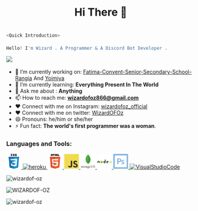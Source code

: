 <h1 align= "center">Hi There 👋 </h1>

```js

<Quick Introduction>

Hello! I'm Wizard . A Programmer & A Discord Bot Developer .

```
<img src="https://discord.c99.nl/widget/theme-2/583666642010112000.png">




- 🔭 I’m currently working on: [Fatima-Convent-Senior-Secondary-School-Rangia](https://github.com/WIZARDOF-OZ/Fatima-Convent-Senior-Secondary-School-) And [Yoimiya](https://github.com/Akio6265/yoimiya)
- 🌱 I’m currently learning: **Everything Present In The World**
- 💬 Ask me about : **Anything**
- 📫 How to reach me: **wizardofoz866@gmail.com**
- ❤ Connect with me on Instagram: [wizardofoz_official](https://www.instagram.com/rizuwanul_official/)
- ❤ Connect with me on twitter: [WizardOFOz](https://twitter.com/Wizard_OFOZ2345/)
- 😄 Pronouns: he/him or she/her
- ⚡ Fun fact: **The world's first programmer was a woman**.

<h3 align="left">Languages and Tools:</h3>
<p align="left"> <a href="https://www.w3schools.com/css/" target="_blank"> <img src="https://raw.githubusercontent.com/devicons/devicon/master/icons/css3/css3-original-wordmark.svg" alt="css3" width="40" height="40"/> </a> <a href="https://heroku.com" target="_blank"> <img src="https://www.vectorlogo.zone/logos/heroku/heroku-icon.svg" alt="heroku" width="40" height="40"/> </a> <a href="https://www.w3.org/html/" target="_blank"> <img src="https://raw.githubusercontent.com/devicons/devicon/master/icons/html5/html5-original-wordmark.svg" alt="html5" width="40" height="40"/> </a> <a href="https://developer.mozilla.org/en-US/docs/Web/JavaScript" target="_blank"> <img src="https://raw.githubusercontent.com/devicons/devicon/master/icons/javascript/javascript-original.svg" alt="javascript" width="40" height="40"/> </a> <a href="https://www.mongodb.com/" target="_blank"> <img src="https://raw.githubusercontent.com/devicons/devicon/master/icons/mongodb/mongodb-original-wordmark.svg" alt="mongodb" width="40" height="40"/> </a> <a href="https://nodejs.org" target="_blank"> <img src="https://raw.githubusercontent.com/devicons/devicon/master/icons/nodejs/nodejs-original-wordmark.svg" alt="nodejs" width="40" height="40"/> </a> <a href="https://www.photoshop.com/en" target="_blank"> <img src="https://raw.githubusercontent.com/devicons/devicon/master/icons/photoshop/photoshop-line.svg" alt="photoshop" width="40" height="40"/> </a> <a href="https://code.visualstudio.com/" target="_blank"> <img src="https://upload.wikimedia.org/wikipedia/commons/thumb/2/2d/Visual_Studio_Code_1.18_icon.svg/2056px-Visual_Studio_Code_1.18_icon.svg.png" alt="VisualStudioCode" width="40" height=40"/> </a></p>





<p><img align="down" src="https://github-readme-stats.vercel.app/api/top-langs?username=WIZARDOF-OZ&show_icons=true&locale=en&layout=compact" alt="wizardof-oz" /></p>

<p>&nbsp; <img align="left" src ="https://github-readme-stats.vercel.app/api/wakatime?username=WIZARDOFOZ" alt="WIZARDOF-OZ"/> </p>

<p>&nbsp;<img align="left" src="https://github-readme-stats.vercel.app/api?username=WIZARDOF-OZ&show_icons=true&locale=en&show_owner=true&count_private=true&theme=radical" alt="wizardof-oz" /></p>

 <!--<p>&nbsp;<img align="left" src="https://github-readme-stats.vercel.app/api?username=WIZARDOF-OZ&show_icons=true&locale=en" alt="wizardof-oz" /></p>-->
 

